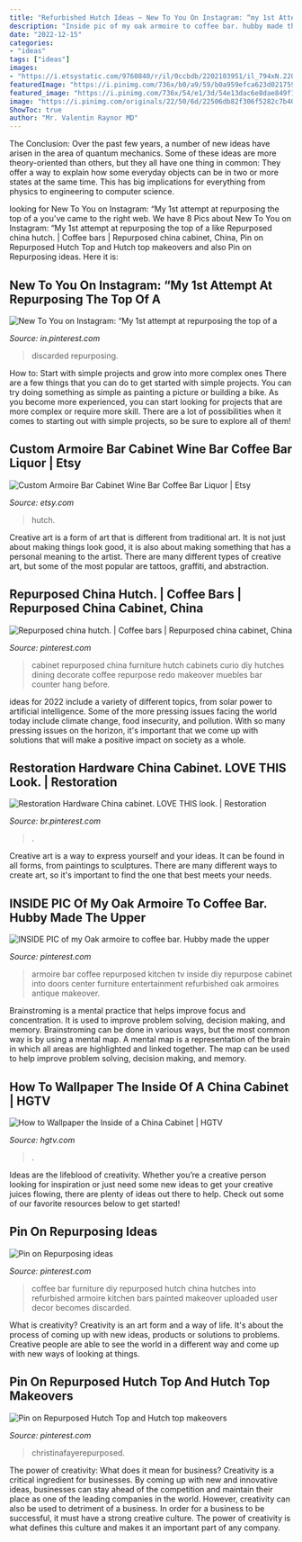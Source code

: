 ```yaml
---
title: "Refurbished Hutch Ideas ~ New To You On Instagram: “my 1st Attempt At Repurposing The Top Of A"
description: "Inside pic of my oak armoire to coffee bar. hubby made the upper"
date: "2022-12-15"
categories:
- "ideas"
tags: ["ideas"]
images:
- "https://i.etsystatic.com/9760840/r/il/0ccbdb/2202103951/il_794xN.2202103951_ip3c.jpg"
featuredImage: "https://i.pinimg.com/736x/b0/a9/59/b0a959efca623d02175934068d9ff588--restoration-hardware.jpg"
featured_image: "https://i.pinimg.com/736x/54/e1/3d/54e13dac6e8dae849f18ddfffd0cd734.jpg"
image: "https://i.pinimg.com/originals/22/50/6d/22506db82f306f5282c7b400ec1e782a.jpg"
ShowToc: true
author: "Mr. Valentin Raynor MD"
---
```



The Conclusion:
Over the past few years, a number of new ideas have arisen in the area of quantum mechanics. Some of these ideas are more theory-oriented than others, but they all have one thing in common: They offer a way to explain how some everyday objects can be in two or more states at the same time. This has big implications for everything from physics to engineering to computer science.

	

		
looking for New To You on Instagram: “My 1st attempt at repurposing the top of a you've came to the right web. We have 8 Pics about New To You on Instagram: “My 1st attempt at repurposing the top of a like Repurposed china hutch. | Coffee bars | Repurposed china cabinet, China, Pin on Repurposed Hutch Top and Hutch top makeovers and also Pin on Repurposing ideas. Here it is:
		
    
## New To You On Instagram: “My 1st Attempt At Repurposing The Top Of A

<img loading=lazy src="https://i.pinimg.com/736x/54/e1/3d/54e13dac6e8dae849f18ddfffd0cd734.jpg" onerror="this.onerror=null;this.src='https://tse3.mm.bing.net/th?id=OIP.Efd384lnMN9a7XoRLwNDPQHaJQ&amp;pid=15.1';" alt="New To You on Instagram: “My 1st attempt at repurposing the top of a">

_Source: in.pinterest.com_

>discarded repurposing. 

	

How to: Start with simple projects and grow into more complex ones
There are a few things that you can do to get started with simple projects. You can try doing something as simple as painting a picture or building a bike. As you become more experienced, you can start looking for projects that are more complex or require more skill. There are a lot of possibilities when it comes to starting out with simple projects, so be sure to explore all of them!

    
## Custom Armoire Bar Cabinet Wine Bar Coffee Bar Liquor | Etsy

<img loading=lazy src="https://i.etsystatic.com/9760840/r/il/0ccbdb/2202103951/il_794xN.2202103951_ip3c.jpg" onerror="this.onerror=null;this.src='https://tse4.mm.bing.net/th?id=OIP.QkSP2MMJCIH9t4QGxSmp8QHaNT&amp;pid=15.1';" alt="Custom Armoire Bar Cabinet Wine Bar Coffee Bar Liquor | Etsy">

_Source: etsy.com_

>hutch. 

	

Creative art is a form of art that is different from traditional art. It is not just about making things look good, it is also about making something that has a personal meaning to the artist. There are many different types of creative art, but some of the most popular are tattoos, graffiti, and abstraction.

    
## Repurposed China Hutch. | Coffee Bars | Repurposed China Cabinet, China

<img loading=lazy src="https://i.pinimg.com/736x/63/84/6f/63846fbb515f5964ea0c39c6a401976d--repurposed-furniture-furniture-redo.jpg?b=t" onerror="this.onerror=null;this.src='https://tse3.mm.bing.net/th?id=OIP.NUWszd7bFiQoUZx-mjC79wHaLH&amp;pid=15.1';" alt="Repurposed china hutch. | Coffee bars | Repurposed china cabinet, China">

_Source: pinterest.com_

>cabinet repurposed china furniture hutch cabinets curio diy hutches dining decorate coffee repurpose redo makeover muebles bar counter hang before. 

	

ideas for 2022 include a variety of different topics, from solar power to artificial intelligence. Some of the more pressing issues facing the world today include climate change, food insecurity, and pollution. With so many pressing issues on the horizon, it's important that we come up with solutions that will make a positive impact on society as a whole.

    
## Restoration Hardware China Cabinet. LOVE THIS Look. | Restoration

<img loading=lazy src="https://i.pinimg.com/736x/b0/a9/59/b0a959efca623d02175934068d9ff588--restoration-hardware.jpg" onerror="this.onerror=null;this.src='https://tse3.mm.bing.net/th?id=OIP.FiqeJTAJ2KQHmc85hQsHDAHaJ3&amp;pid=15.1';" alt="Restoration Hardware China cabinet. LOVE THIS look. | Restoration">

_Source: br.pinterest.com_

>. 

	

Creative art is a way to express yourself and your ideas. It can be found in all forms, from paintings to sculptures. There are many different ways to create art, so it's important to find the one that best meets your needs.

    
## INSIDE PIC Of My Oak Armoire To Coffee Bar. Hubby Made The Upper

<img loading=lazy src="https://i.pinimg.com/originals/51/65/f3/5165f3baa4b947d98c72f52721b67e4c.jpg" onerror="this.onerror=null;this.src='https://tse1.mm.bing.net/th?id=OIP.Ty-jsGUQaztF7qA6N9DYjQHaNK&amp;pid=15.1';" alt="INSIDE PIC of my Oak armoire to coffee bar. Hubby made the upper">

_Source: pinterest.com_

>armoire bar coffee repurposed kitchen tv inside diy repurpose cabinet into doors center furniture entertainment refurbished oak armoires antique makeover. 

	

Brainstroming is a mental practice that helps improve focus and concentration. It is used to improve problem solving, decision making, and memory. Brainstroming can be done in various ways, but the most common way is by using a mental map. A mental map is a representation of the brain in which all areas are highlighted and linked together. The map can be used to help improve problem solving, decision making, and memory.

    
## How To Wallpaper The Inside Of A China Cabinet | HGTV

<img loading=lazy src="https://hgtvhome.sndimg.com/content/dam/images/hgtv/fullset/2014/12/16/0/RX-HGMAG027_Let-Cabinet-079-a-3x4.jpg.rend.hgtvcom.616.822.suffix/1418764986653.jpeg" onerror="this.onerror=null;this.src='https://tse1.mm.bing.net/th?id=OIP.rKdfTtL1TtB44OmkYbjiXgHaJ4&amp;pid=15.1';" alt="How to Wallpaper the Inside of a China Cabinet | HGTV">

_Source: hgtv.com_

>. 

	

Ideas are the lifeblood of creativity. Whether you’re a creative person looking for inspiration or just need some new ideas to get your creative juices flowing, there are plenty of ideas out there to help. Check out some of our favorite resources below to get started!

    
## Pin On Repurposing Ideas

<img loading=lazy src="https://i.pinimg.com/originals/22/50/6d/22506db82f306f5282c7b400ec1e782a.jpg" onerror="this.onerror=null;this.src='https://tse3.mm.bing.net/th?id=OIP.kGYjKtpCqXeam4-fyGkpYgHaJ4&amp;pid=15.1';" alt="Pin on Repurposing ideas">

_Source: pinterest.com_

>coffee bar furniture diy repurposed hutch china hutches into refurbished armoire kitchen bars painted makeover uploaded user decor becomes discarded. 

	

What is creativity?
Creativity is an art form and a way of life. It's about the process of coming up with new ideas, products or solutions to problems. Creative people are able to see the world in a different way and come up with new ways of looking at things.

    
## Pin On Repurposed Hutch Top And Hutch Top Makeovers

<img loading=lazy src="https://i.pinimg.com/736x/22/28/01/222801647ed188bf4203c214849926de.jpg" onerror="this.onerror=null;this.src='https://tse2.mm.bing.net/th?id=OIP.B6Ni8Dlnfx2u5LNICBbhiAHaM9&amp;pid=15.1';" alt="Pin on Repurposed Hutch Top and Hutch top makeovers">

_Source: pinterest.com_

>christinafayerepurposed. 

	

The power of creativity: What does it mean for business?
Creativity is a critical ingredient for businesses. By coming up with new and innovative ideas, businesses can stay ahead of the competition and maintain their place as one of the leading companies in the world. However, creativity can also be used to detriment of a business. In order for a business to be successful, it must have a strong creative culture. The power of creativity is what defines this culture and makes it an important part of any company.

